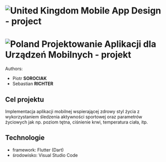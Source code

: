# ![United Kingdom](https://raw.githubusercontent.com/stevenrskelton/flag-icon/master/png/16/country-4x3/gb.png "United Kingdom") Mobile App Design - project
# ![Poland](https://raw.githubusercontent.com/stevenrskelton/flag-icon/master/png/16/country-4x3/pl.png "Poland") Projektowanie Aplikacji dla Urządzeń Mobilnych - projekt

Authors: 
- Piotr **SOROCIAK**
- Sebastian **RICHTER**

## Cel projektu
Implementacja aplikacji mobilnej wspierającej zdrowy styl życia z wykorzystaniem śledzenia
aktywności sportowej oraz parametrów życiowych jak np. poziom tętna, ciśnienie krwi,
temperatura ciała, itp.

## Technologie
- framework: Flutter (Dart)
- środowisko: Visual Studio Code